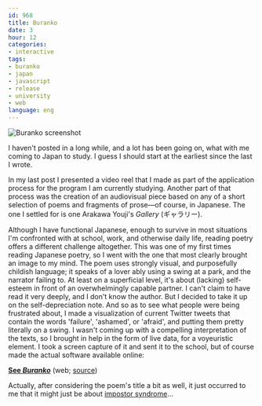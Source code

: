 ```yaml
---
id: 968
title: Buranko
date: 3
hour: 12
categories:
- interactive
tags:
- buranko
- japan
- javascript
- release
- university
- web
language: eng
---
```


![Buranko screenshot](http://blog.agj.cl/wp-content/uploads/2015/11/buranko.jpg)

I haven't posted in a long while, and a lot has been going on, what with me coming to Japan to study. I guess I should start at the earliest since the last I wrote.

In my last post I presented a video reel that I made as part of the application process for the program I am currently studying. Another part of that process was the creation of an audiovisual piece based on any of a short selection of poems and fragments of prose—of course, in Japanese. The one I settled for is one Arakawa Youji's _Gallery_ (ギャラリー).

Although I have functional Japanese, enough to survive in most situations I'm confronted with at school, work, and otherwise daily life, reading poetry offers a different challenge altogether. This was one of my first times reading Japanese poetry, so I went with the one that most clearly brought an image to my mind. The poem uses strongly visual, and purposefully childish language; it speaks of a lover ably using a swing at a park, and the narrator failing to. At least on a superficial level, it's about (lacking) self-esteem in front of an overwhelmingly capable partner. I can't claim to have read it very deeply, and I don't know the author. But I decided to take it up on the self-depreciation note. And so as to see what people were being frustrated about, I made a visualization of current Twitter tweets that contain the words 'failure', 'ashamed', or 'afraid', and putting them pretty literally on a swing. I wasn't coming up with a compelling interpretation of the texts, so I brought in help in the form of live data, for a voyeuristic element. I took a screen capture of it and sent it to the school, but of course made the actual software available online:

**[See _Buranko_](http://www.agj.cl/files/interactive/buranko/)** (web; [source](https://github.com/agj/buranko))

Actually, after considering the poem's title a bit as well, it just occurred to me that it might just be about [impostor syndrome](https://en.wikipedia.org/wiki/Impostor_syndrome)...
